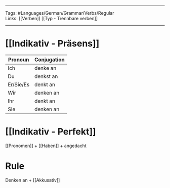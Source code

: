 ___
Tags: #Languages/German/Grammar/Verbs/Regular  
Links: [[Verben]] [[Typ - Trennbare verben]]
___
# [[Indikativ - Präsens]]
Pronoun|Conjugation
------------ | ------------
Ich | denke an
Du | denkst an
Er/Sie/Es | denkt an
Wir | denken an
Ihr | denkt an
Sie | denken an


# [[Indikativ - Perfekt]]
[[Pronomen]] + [[Haben]] + angedacht

# Rule
Denken an + [[Akkusativ]]
